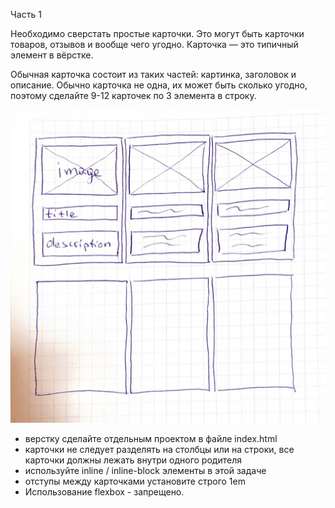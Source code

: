 
Часть 1

Необходимо сверстать простые карточки. Это могут быть карточки товаров, отзывов и вообще чего угодно. Карточка — это типичный элемент в вёрстке. 

Обычная карточка состоит из таких частей: картинка, заголовок и описание. Обычно карточка не одна, их может быть сколько угодно, поэтому сделайте 9-12 карточек по 3 элемента в строку.

![readme](/assets/img/readme.png)

- верстку сделайте отдельным проектом в файле index.html
- карточки не следует разделять на столбцы или на строки, все карточки должны лежать внутри одного родителя
- используйте inline / inline-block элементы в этой задаче
- отступы между карточками установите строго 1em
- Использование flexbox - запрещено.